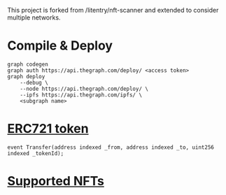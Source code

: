 This project is forked from /litentry/nft-scanner and extended to consider multiple networks.

# Compile & Deploy
    graph codegen
    graph auth https://api.thegraph.com/deploy/ <access token>
    graph deploy 
        --debug \
        --node https://api.thegraph.com/deploy/ \
        --ipfs https://api.thegraph.com/ipfs/ \
        <subgraph name>

# [ERC721 token](https://eips.ethereum.org/EIPS/eip-721)
    
    event Transfer(address indexed _from, address indexed _to, uint256 indexed _tokenId);

# [Supported NFTs](./supportedNFTs.csv)
